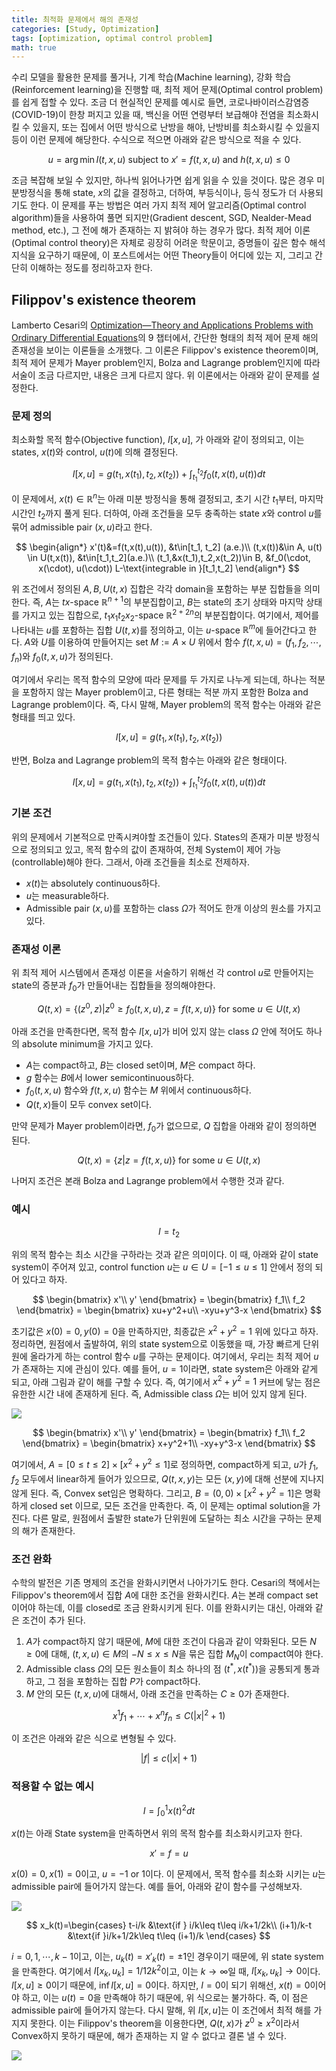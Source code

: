 ```yaml
---
title: 최적화 문제에서 해의 존재성
categories: [Study, Optimization]
tags: [optimization, optimal control problem]
math: true
---
```

수리 모델을 활용한 문제를 풀거나, 기계 학습(Machine learning), 강화 학습(Reinforcement learning)을 진행할 때, 최적 제어 문제(Optimal control problem)를 쉽게 접할 수 있다. 조금 더 현실적인 문제를 예시로 들면, 코로나바이러스감염증(COVID-19)이 한창 퍼지고 있을 때, 백신을 어떤 연령부터 보급해야 전염을 최소화시킬 수 있을지, 또는 집에서 어떤 방식으로 난방을 해야, 난방비를 최소화시킬 수 있을지 등이 이런 문제에 해당한다. 수식으로 적으면 아래와 같은 방식으로 적을 수 있다. 

$$
u=\arg\min I(t,x,u)\ \text{subject to }x'=f(t,x,u)\text{ and }h(t,x,u)\leq0
$$

조금 복잡해 보일 수 있지만, 하나씩 읽어나가면 쉽게 읽을 수 있을 것이다. 많은 경우 미분방정식을 통해 state, $x$의 값을 결정하고, 더하여, 부등식이나, 등식 정도가 더 사용되기도 한다. 이 문제를 푸는 방법은 여러 가지 최적 제어 알고리즘(Optimal control algorithm)들을 사용하여 풀면 되지만(Gradient descent, SGD, Nealder-Mead method, etc.), 그 전에 해가 존재하는 지 밝혀야 하는 경우가 많다. 최적 제어 이론(Optimal control theory)은 자체로 굉장히 어려운 학문이고, 증명들이 깊은 함수 해석 지식을 요구하기 때문에, 이 포스트에서는 어떤 Theory들이 어디에 있는 지, 그리고 간단히 이해하는 정도를 정리하고자 한다.

## Filippov's existence theorem
Lamberto Cesari의 [Optimization—Theory and Applications Problems with Ordinary Differential Equations](https://link.springer.com/book/10.1007/978-1-4613-8165-5)의 9 챕터에서, 간단한 형태의 최적 제어 문제 해의 존재성을 보이는 이론들을 소개했다. 그 이론은 Filippov's existence theorem이며, 최적 제어 문제가 Mayer problem인지, Bolza and Lagrange problem인지에 따라 서술이 조금 다르지만, 내용은 크게 다르지 않다. 위 이론에서는 아래와 같이 문제를 설정한다. 

### 문제 정의
최소화할 목적 함수(Objective function), $I[x,u]$, 가 아래와 같이 정의되고, 이는 states, $x(t)$와 control, $u(t)$에 의해 결정된다. 

$$
I[x,u] = g(t_1,x(t_1),t_2,x(t_2))+\int^{t_2}_{t_1}f_0(t,x(t),u(t))dt
$$

이 문제에서, $x(t)\in\mathbb{R}^n$는 아래 미분 방정식을 통해 결정되고, 초기 시간 $t_1$부터, 마지막 시간인 $t_2$까지 풀게 된다. 더하여, 아래 조건들을 모두 충족하는 state $x$와 control $u$를 묶어 admissible pair $(x,u)$라고 한다.

$$
\begin{align*}
x'(t)&=f(t,x(t),u(t)), &t\in[t_1, t_2] (a.e.)\\
(t,x(t))&\in A, u(t) \in U(t,x(t)), &t\in[t_1,t_2](a.e.)\\
(t_1,&x(t_1),t_2,x(t_2))\in B, &f_0(\cdot, x(\cdot), u(\cdot)) L-\text{integrable in }[t_1,t_2]
\end{align*}
$$

위 조건에서 정의된 $A, B, U(t,x)$ 집합은 각각 domain을 포함하는 부분 집합들을 의미한다. 즉, $A$는 $tx$-space $\mathbb{R}^{n+1}$의 부분집합이고, $B$는 state의 초기 상태와 마지막 상태를 가지고 있는 집합으로, $t_1x_1t_2x_2$-space $\mathbb{R}^{2+2n}$의 부분집합이다. 여기에서, 제어를 나타내는 $u$를 포함하는 집합 $U(t,x)$를 정의하고, 이는 $u$-space $\mathbb{R}^m$에 들어간다고 한다. $A$와 $U$를 이용하여 만들어지는 set $M:=A\times U$ 위에서 함수 $f(t,x,u)=(f_1,f_2,\cdots,f_n)$와 $f_0(t,x,u)$가 정의된다.

여기에서 우리는 목적 함수의 모양에 따라 문제를 두 가지로 나누게 되는데, 하나는 적분을 포함하지 않는 Mayer problem이고, 다른 형태는 적분 까지 포함한 Bolza and Lagrange problem이다. 즉, 다시 말해, Mayer problem의 목적 함수는 아래와 같은 형태를 띄고 있다.

$$
I[x,u]=g(t_1,x(t_1),t_2,x(t_2))
$$

반면, Bolza and Lagrange problem의 목적 함수는 아래와 같은 형태이다.

$$
I[x,u] = g(t_1,x(t_1),t_2,x(t_2))+\int^{t_2}_{t_1}f_0(t,x(t),u(t))dt
$$

### 기본 조건
위의 문제에서 기본적으로 만족시켜야할 조건들이 있다. States의 존재가 미분 방정식으로 정의되고 있고, 목적 함수의 값이 존재하여, 전체 System이 제어 가능(controllable)해야 한다. 그래서, 아래 조건들을 최소로 전제하자.
- $x(t)$는 absolutely continuous하다.
- $u$는 measurable하다.
- Admissible pair $(x,u)$를 포함하는 class $\Omega$가 적어도 한개 이상의 원소를 가지고 있다. 

### 존재성 이론
위 최적 제어 시스템에서 존재성 이론을 서술하기 위해선 각 control $u$로 만들어지는 state의 증분과 $f_0$가 만들어내는 집합들을 정의해야한다.

$$
Q(t,x)=\left\{(z^0,z)|z^0\geq f_0(t,x,u), z=f(t,x,u)\right\}\text{ for some }u\in U(t,x)
$$

아래 조건을 만족한다면, 목적 함수 $I[x,u]$가 비어 있지 않는 class $\Omega$ 안에 적어도 하나의 absolute minimum을 가지고 있다.
 - $A$는 compact하고, $B$는 closed set이며, $M$은 compact 하다.
 - $g$ 함수는 $B$에서 lower semicontinuous하다. 
 - $f_0(t,x,u)$ 함수와 $f(t,x,u)$ 함수는 $M$ 위에서 continuous하다.
 - $Q(t,x)$들이 모두 convex set이다.

만약 문제가 Mayer problem이라면, $f_0$가 없으므로, $Q$ 집합을 아래와 같이 정의하면 된다.

$$
Q(t,x)=\left\{z|z=f(t,x,u)\right\}\text{ for some }u\in U(t,x)
$$

나머지 조건은 본래 Bolza and Lagrange problem에서 수행한 것과 같다.

### 예시

$$
I=t_2
$$

위의 목적 함수는 최소 시간을 구하라는 것과 같은 의미이다. 이 때, 아래와 같이 state system이 주어져 있고, control function $u$는 $u\in U=[-1\leq u\leq 1]$ 안에서 정의 되어 있다고 하자.

$$
\begin{bmatrix}
x'\\
y'
\end{bmatrix} = \begin{bmatrix}
f_1\\
f_2
\end{bmatrix}  = \begin{bmatrix}
xu+y^2+u\\
-xyu+y^3-x
\end{bmatrix} 
$$

초기값은 $x(0)=0, y(0)=0$을 만족하지만, 최종값은 $x^2+y^2=1$ 위에 있다고 하자. 정리하면, 원점에서 출발하여, 위의 state system으로 이동했을 때, 가장 빠르게 단위원에 올라가게 하는 control 함수 $u$를 구하는 문제이다. 여기에서, 우리는 최적 제어 $u$가 존재하는 지에 관심이 있다. 예를 들어, $u=1$이라면, state system은 아래와 같게 되고, 아래 그림과 같이 해를 구할 수 있다. 즉, 여기에서 $x^2+y^2=1$ 커브에 닿는 점은 유한한 시간 내에 존재하게 된다. 즉, Admissible class $\Omega$는 비어 있지 않게 된다.

![](/assets/mv/post2/example_movie.gif)

$$
\begin{bmatrix}
x'\\
y'
\end{bmatrix} = \begin{bmatrix}
f_1\\
f_2
\end{bmatrix}  = \begin{bmatrix}
x+y^2+1\\
-xy+y^3-x
\end{bmatrix} 
$$

여기에서, $A=[0\leq t\leq 2]\times[x^2+y^2\leq 1]$로 정의하면, compact하게 되고, $u$가 $f_1, f_2$ 모두에서 linear하게 들어가 있으므로, $Q(t,x,y)$는 모든 $(x,y)$에 대해 선분에 지나지 않게 된다. 즉, Convex set임은 명확하다. 그리고, $B=(0,0)\times[x^2+y^2=1]$은 명확하게 closed set 이므로, 모든 조건을 만족한다. 즉, 이 문제는 optimal solution을 가진다. 다른 말로, 원점에서 출발한 state가 단위원에 도달하는 최소 시간을 구하는 문제의 해가 존재한다.

### 조건 완화
수학의 발전은 기존 명제의 조건을 완화시키면서 나아가기도 한다. Cesari의 책에서는 Filippov's theorem에서 집합 $A$에 대한 조건을 완화시킨다. $A$는 본래 compact set 이어야 하는데, 이를 closed로 조금 완화시키게 된다. 이를 완화시키는 대신, 아래와 같은 조건이 추가 된다.
1. $A$가 compact하지 않기 때문에, $M$에 대한 조건이 다음과 같이 약화된다. 모든 $N\geq 0$에 대해, $(t,x,u)\in M$의 $-N\leq x\leq N$을 묶은 집합 $M_N$이 compact여야 한다.
2. Admissible class $\Omega$의 모든 원소들이 최소 하나의 점 $(t^*, x(t^*))$을 공통되게 통과하고, 그 점을 포함하는 집합 $P$가 compact하다.
3. $M$ 안의 모든 $(t,x,u)$에 대해서, 아래 조건을 만족하는 $C\geq 0$가 존재한다.

$$
x^1f_1+\cdots + x^nf_n\leq C(|x|^2+1)
$$ 

이 조건은 아래와 같은 식으로 변형될 수 있다.

$$
|f|\leq c(|x|+1)
$$

### 적용할 수 없는 예시

$$
I=\int^1_0x(t)^2 dt
$$

$x(t)$는 아래 State system을 만족하면서 위의 목적 함수를 최소화시키고자 한다.

$$
x'=f=u
$$

$x(0)=0, x(1)=0$이고, $u=-1\text{ or }1$이다. 이 문제에서, 목적 함수를 최소화 시키는 $u$는 admissible pair에 들어가지 않는다. 예를 들어, 아래와 같이 함수를 구성해보자.

![](/assets/mv/post2/counterexample_movie.gif)

$$
x_k(t)=\begin{cases} 
t-i/k &\text{if } i/k\leq t\leq i/k+1/2k\\
(i+1)/k-t &\text{if }i/k+1/2k\leq t\leq (i+1)/k 
\end{cases}
$$

$i=0,1,\cdots,k-1$이고, 이는, $u_k(t)=x'_k(t)=\pm1$인 경우이기 때문에, 위 state system을 만족한다. 여기에서 $I[x_k, u_k]=1/12k^2$이고, 이는 $k\rightarrow\infty$일 때, $I[x_k,u_k]\rightarrow0$이다. $I[x,u]\geq 0$이기 때문에, $\inf I[x,u]=0$이다. 하지만, $I=0$이 되기 위해선, $x(t)=0$이어야 하고, 이는 $u(t)=0$을 만족해야 하기 때문에, 위 식으로는 불가하다. 즉, 이 점은 admissible pair에 들어가지 않는다. 다시 말해, 위 $I[x,u]$는 이 조건에서 최적 해를 가지지 못한다. 이는 Filippov's theorem을 이용한다면, $Q(t,x)$가 $z^0\geq x^2$이라서 Convex하지 못하기 때문에, 해가 존재하는 지 알 수 없다고 결론 낼 수 있다. 

![](/assets/mv/post2/counterexample_I_movie.gif)